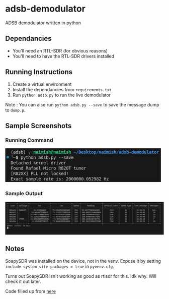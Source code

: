 # adsb-demodulator
ADSB demodulator written in python

## Dependancies
- You'll need an RTL-SDR (for obvious reasons)
- You'll need to have the RTL-SDR drivers installed


## Running Instructions
1. Create a virtual environment
2. Install the dependancies from `requirements.txt`
3. Run `python adsb.py` to run the live demodulator

Note : You can also run `python adsb.py --save` to save the message dump to `dump.p`.

## Sample Screenshots

### Running Command
![image](assets/command.png)

### Sample Output
![image](assets/sample_output.png)

## Notes

SoapySDR was installed on the device, not in the venv. Expose it by setting
`include-system-site-packages = true`
in `pyvenv.cfg`.


Turns out SoapySDR isn't working as good as rtlsdr for this. Idk why. Will check it out later.

Code filled up from [here](https://web.archive.org/web/20210215153143/https://inst.eecs.berkeley.edu/~ee123/sp16/lab/lab2/lab2-TimeDomain-SDR.html)